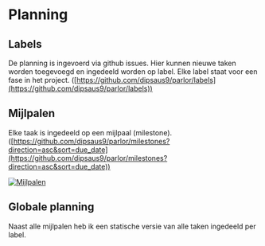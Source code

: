 # Planning

## Labels
De planning is ingevoerd via github issues. Hier kunnen nieuwe taken worden toegevoegd en ingedeeld worden op label. Elke label staat voor een fase in het project. ([https://github.com/dipsaus9/parlor/labels](https://github.com/dipsaus9/parlor/labels))

## Mijlpalen
Elke taak is ingedeeld op een mijlpaal (milestone). ([https://github.com/dipsaus9/parlor/milestones?direction=asc&sort=due_date](https://github.com/dipsaus9/parlor/milestones?direction=asc&sort=due_date))

<a href="/Milestones.png" target="_blank">![Mijlpalen](/Milestones.png)</a>


## Globale planning
Naast alle mijlpalen heb ik een statische versie van alle taken ingedeeld per label.

<object data="/planning.pdf" type="application/pdf" width="100%" height="750px">
    <embed src="/planning.pdf" type="application/pdf">
    </embed>
</object>
